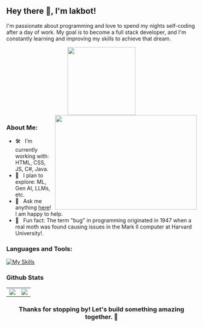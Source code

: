 ## Hey there 👋, I'm lakbot!

I'm passionate about programming and love to spend my nights self-coding after a day of work. My goal is to become a full stack developer, and I'm constantly learning and improving my skills to achieve that dream.

<div align="center">
<img height="180em" src="https://github-readme-streak-stats.herokuapp.com/?user=lakbot&hide_border=true" />
</div>

<img align="right" height="250" width="375" alt="" src="https://raw.githubusercontent.com/iampavangandhi/iampavangandhi/master/gifs/coder.gif" />

### About Me:

- 🛠 &nbsp; I’m currently working with: HTML, CSS, JS, C#, Java.
- 🚀 &nbsp; I plan to explore: ML, Gen AI, LLMs, etc.
- 💬 &nbsp; Ask me anything [here](https://github.com/lakbot/lakbot/issues)! I am happy to help.
- 👾 &nbsp; Fun fact: The term "bug" in programming originated in 1947 when a real moth was found causing issues in the Mark II computer at Harvard University!.

### Languages and Tools:

[![My Skills](https://skillicons.dev/icons?i=html,css,js,java,c,net,express,mongodb,nodejs,git,github,linux,python)](https://skillicons.dev)

### Github Stats

<TABLE>
   <TR>
      <TD><img src="https://github-readme-stats.vercel.app/api?username=lakbot&show_icons=true&theme=material-palenight&include_all_commits=true"></TD>
      <TD><img src="https://github-readme-stats.vercel.app/api/top-langs/?username=lakbot&layout=compact&theme=material-palenight"></TD>
   </TR>
</TABLE>

<div align="center">

### Thanks for stopping by! Let's build something amazing together. 🚀
</div>